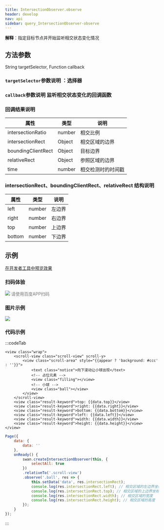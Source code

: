 ```yaml
---
title: IntersectionObserver.observe 
header: develop
nav: api
sidebar: query_IntersectionObserver-observe 
---
```

 
 
**解释**：指定目标节点并开始监听相交状态变化情况

 
## 方法参数 

String targetSelector, Function callback

###  `targetSelector`参数说明 ：选择器

###  `callback`参数说明  监听相交状态变化的回调函数

###  回调结果说明 

|属性|  类型|  说明|
|---- | ---- | ---- |
|intersectionRatio  | number | 相交比例|
|intersectionRect   | Object | 相交区域的边界|
|boundingClientRect | Object |目标边界|
|relativeRect    |Object  |参照区域的边界|
|time  |  number | 相交检测时的时间戳|

###  intersectionRect、boundingClientRect、relativeRect 结构说明 

|属性|  类型|  说明|
|---- | ---- | ---- |
|left |  number | 左边界|
|right  | number | 右边界|
|top| number | 上边界|
|bottom  |number | 下边界|

## 示例

<a href="swanide://fragment/9e13f19179f3ff25f0b2ffbbe17e978e1574307679898" title="在开发者工具中预览效果" target="_self">在开发者工具中预览效果</a>

 
### 扫码体验

<div class='scan-code-container'>
    <img src="https://b.bdstatic.com/miniapp/assets/images/doc_demo/fragment_observe.png" class="demo-qrcode-image" />
    <font color=#777 12px>请使用百度APP扫码</font>
</div>

###  图片示例  
<div class="m-doc-custom-examples">
    <div class="m-doc-custom-examples-correct">
        <img src="https://b.bdstatic.com/miniapp/image/observe.gif">
    </div>
    <div class="m-doc-custom-examples-correct">
        <img src=" ">
    </div>
    <div class="m-doc-custom-examples-correct">
        <img src=" ">
    </div>     
</div>

### 代码示例 



:::codeTab

``` swan
<view class="wrap">
    <scroll-view class="scroll-view" scroll-y>
        <view class="scroll-area" style="{{appear ? 'background: #ccc' : ''}}">
            <text class="notice">向下滚动让小球出现</text>
            <!-- 占位元素 -->
            <view class="filling"></view> 
            <!-- 小球 -->
            <view class="ball"></view>
        </view>
    </scroll-view>  
    <view class="result-keyword">top: {{data.top}}</view>
    <view class="result-keyword">right: {{data.right}}</view>
    <view class="result-keyword">bottom: {{data.bottom}}</view>  
    <view class="result-keyword">left: {{data.left}}</view>  
    <view class="result-keyword">width: {{data.width}}</view>    
    <view class="result-keyword">height: {{data.height}}</view>
</view>
```

```js
Page({
    data: {
        data: ''
    },
    onReady() {
        swan.createIntersectionObserver(this, {
            selectAll: true
        })
        .relativeTo('.scroll-view')
        .observe('.ball', res => {
            this.setData('data', res.intersectionRect);
            console.log(res.intersectionRect.left); // 相交区域的左边界坐标
            console.log(res.intersectionRect.top); // 相交区域的上边界坐标
            console.log(res.intersectionRect.width); // 相交区域的宽度
            console.log(res.intersectionRect.height); // 相交区域的高度
        });
    }
});
```

:::